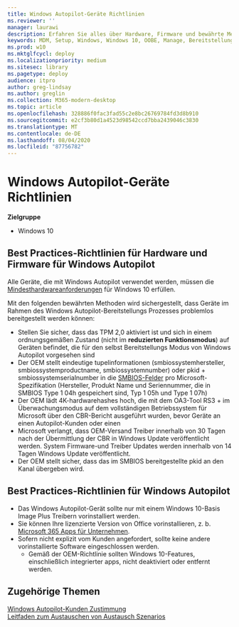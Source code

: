 ```yaml
---
title: Windows Autopilot-Geräte Richtlinien
ms.reviewer: ''
manager: laurawi
description: Erfahren Sie alles über Hardware, Firmware und bewährte Methoden für Software für die Windows Autopilot-Bereitstellung.
keywords: MDM, Setup, Windows, Windows 10, OOBE, Manage, Bereitstellung, Autopilot, ZTD, Zero-Touchscreen, Partner, msfb, InTune
ms.prod: w10
ms.mktglfcycl: deploy
ms.localizationpriority: medium
ms.sitesec: library
ms.pagetype: deploy
audience: itpro
author: greg-lindsay
ms.author: greglin
ms.collection: M365-modern-desktop
ms.topic: article
ms.openlocfilehash: 328886f0fac3fad55c2e8bc26769784fd3d8b910
ms.sourcegitcommit: e2cf3b80d1a4523d98542ccd7bba2439046c3830
ms.translationtype: MT
ms.contentlocale: de-DE
ms.lasthandoff: 08/04/2020
ms.locfileid: "87756782"
---
```

# <a name="windows-autopilot-device-guidelines"></a>Windows Autopilot-Geräte Richtlinien

**Zielgruppe**

- Windows 10

## <a name="hardware-and-firmware-best-practice-guidelines-for-windows-autopilot"></a>Best Practices-Richtlinien für Hardware und Firmware für Windows Autopilot

Alle Geräte, die mit Windows Autopilot verwendet werden, müssen die [Mindesthardwareanforderungen](https://docs.microsoft.com/windows-hardware/design/minimum/minimum-hardware-requirements-overview) für Windows 10 erfüllen.  

Mit den folgenden bewährten Methoden wird sichergestellt, dass Geräte im Rahmen des Windows Autopilot-Bereitstellungs Prozesses problemlos bereitgestellt werden können: 
- Stellen Sie sicher, dass das TPM 2,0 aktiviert ist und sich in einem ordnungsgemäßen Zustand (nicht im **reduzierten Funktionsmodus**) auf Geräten befindet, die für den selbst Bereitstellungs Modus von Windows Autopilot vorgesehen sind
- Der OEM stellt eindeutige tupelinformationen (smbiossystemhersteller, smbiossystemproductname, smbiossystemnumber) oder pkid + smbiossystemserialnumber in die [SMBIOS-Felder](https://docs.microsoft.com/windows-hardware/drivers/bringup/smbios) pro Microsoft-Spezifikation (Hersteller, Produkt Name und Seriennummer, die in SMBIOS Type 1 04h gespeichert sind, Typ 1 05h und Type 1 07h)
- Der OEM lädt 4K-hardwarehashes hoch, die mit dem OA3-Tool RS3 + im Überwachungsmodus auf dem vollständigen Betriebssystem für Microsoft über den CBR-Bericht ausgeführt wurden, bevor Geräte an einen Autopilot-Kunden oder einen
- Microsoft verlangt, dass OEM-Versand Treiber innerhalb von 30 Tagen nach der Übermittlung der CBR in Windows Update veröffentlicht werden. System Firmware-und Treiber Updates werden innerhalb von 14 Tagen Windows Update veröffentlicht.
- Der OEM stellt sicher, dass das im SMBIOS bereitgestellte pkid an den Kanal übergeben wird.

## <a name="software-best-practice-guidelines-for-windows-autopilot"></a>Best Practices-Richtlinien für Windows Autopilot

- Das Windows Autopilot-Gerät sollte nur mit einem Windows 10-Basis Image Plus Treibern vorinstalliert werden.
- Sie können Ihre lizenzierte Version von Office vorinstallieren, z. b. [Microsoft 365 Apps für Unternehmen](https://docs.microsoft.com/deployoffice/about-office-365-proplus-in-the-enterprise).
- Sofern nicht explizit vom Kunden angefordert, sollte keine andere vorinstallierte Software eingeschlossen werden.
  - Gemäß der OEM-Richtlinie sollten Windows 10-Features, einschließlich integrierter apps, nicht deaktiviert oder entfernt werden.

## <a name="related-topics"></a>Zugehörige Themen

[Windows Autopilot-Kunden Zustimmung](registration-auth.md)<br>
[Leitfaden zum Austauschen von Austausch Szenarios](autopilot-mbr.md)<br>
